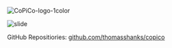 ![CoPiCo-logo-1color](https://github.com/copico-project/copico-project.github.io/assets/12594889/527a19a2-db6b-4df0-9803-3915321b6bd9)

![slide](https://github.com/copico-project/copico-project.github.io/assets/12594889/9eda657b-8d8f-4d80-92b9-797193df81df)

GitHub Repositiories: [github.com/thomasshanks/copico](https://github.com/thomasshanks/copico)
